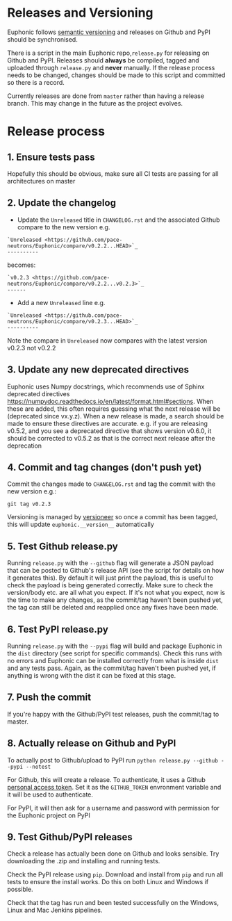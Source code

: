 # Releases and Versioning

Euphonic follows [semantic versioning](https://semver.org/) and releases on
Github and PyPI should be synchronised.

There is a script in the main Euphonic repo,`release.py` for releasing on Github
and PyPI. Releases should **always** be compiled, tagged and uploaded through
`release.py` and **never** manually. If the release process needs to be changed,
changes should be made to this script and committed so there is a record.

Currently releases are done from `master` rather than having a release branch.
This may change in the future as the project evolves.

# Release process
## 1. Ensure tests pass
Hopefully this should be obvious, make sure all CI tests are passing for all
architectures on master

## 2. Update the changelog
* Update the `Unreleased` title in `CHANGELOG.rst` and the associated Github
compare to the new version e.g.
```
`Unreleased <https://github.com/pace-neutrons/Euphonic/compare/v0.2.2...HEAD>`_
----------
```
becomes:
```
`v0.2.3 <https://github.com/pace-neutrons/Euphonic/compare/v0.2.2...v0.2.3>`_
------
```

* Add a new `Unreleased` line e.g.
```
`Unreleased <https://github.com/pace-neutrons/Euphonic/compare/v0.2.3...HEAD>`_
----------
```
Note the compare in `Unreleased` now compares with the latest version v0.2.3
not v0.2.2

## 3. Update any new deprecated directives

Euphonic uses Numpy docstrings, which recommends use of Sphinx deprecated directives
https://numpydoc.readthedocs.io/en/latest/format.html#sections. When these are added,
this often requires guessing what the next release will be (deprecated since vx.y.z).
When a new release is made, a search should be made to ensure these directives are
accurate. e.g. if you are releasing v0.5.2, and you see a deprecated directive that
shows version v0.6.0, it should be corrected to v0.5.2 as that is the correct next
release after the deprecation

## 4. Commit and tag changes (don't push yet)
Commit the changes made to `CHANGELOG.rst` and tag the commit with the new
version e.g.:

```
git tag v0.2.3
```
Versioning is managed by
[versioneer](https://github.com/warner/python-versioneer) so once a
commit has been tagged, this will update `euphonic.__version__`
automatically

## 5. Test Github release.py
Running `release.py` with the `--github` flag will generate a JSON payload that
can be posted to Github's release API (see the script for details on how it
generates this). By default it will just print the payload, this is useful to
check the payload is being generated correctly. Make sure to check the 
version/body etc. are all what you expect. If it's not what you expect, now
is the time to make any changes, as the commit/tag haven't been pushed yet,
the tag can still be deleted and reapplied once any fixes have been made.

## 6. Test PyPI release.py
Running `release.py` with the `--pypi` flag will build and package Euphonic in
the `dist` directory (see script for specific commands). Check this runs with no
errors and Euphonic can be installed correctly from what is inside `dist` and any
tests pass. Again, as the commit/tag haven't been pushed yet, if anything is wrong
with the dist it can be fixed at this stage.

## 7. Push the commit
If you're happy with the Github/PyPI test releases, push the commit/tag to master.

## 8. Actually release on Github and PyPI
To actually post to Github/upload to PyPI run
`python release.py --github --pypi --notest`

For Github, this will create a release. To authenticate, it uses a Github 
[personal access token](https://help.github.com/en/github/authenticating-to-github/creating-a-personal-access-token-for-the-command-line).
Set it as the `GITHUB_TOKEN` envronment variable and it will be used to
authenticate.

For PyPI, it will then ask for a username and password with permission for the
Euphonic project on PyPI

## 9. Test Github/PyPI releases
Check a release has actually been done on Github and looks sensible. Try
downloading the .zip and installing and running tests.

Check the PyPI release using `pip`. Download and install from `pip` and run all
tests to ensure the install works. Do this on both Linux and Windows if
possible.

Check that the tag has run and been tested successfully on the Windows, Linux and Mac Jenkins pipelines.
